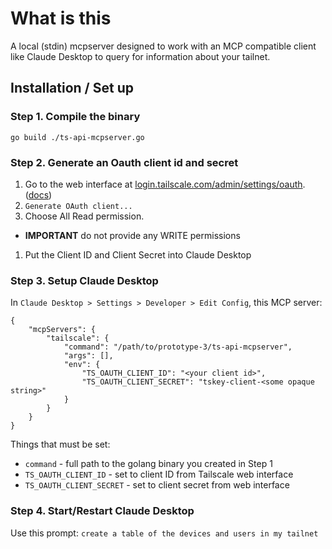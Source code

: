 # What is this

A local (stdin) mcpserver designed to work with an MCP compatible client like Claude Desktop to
query for information about your tailnet.

## Installation / Set up

### Step 1. Compile the binary

```
go build ./ts-api-mcpserver.go
```

### Step 2. Generate an Oauth client id and secret

1. Go to the web interface at [login.tailscale.com/admin/settings/oauth](https://login.tailscale.com/admin/settings/oauth). ([docs](https://tailscale.com/kb/1215/oauth-clients))
1. `Generate OAuth client...`
1. Choose All Read permission.

- **IMPORTANT** do not provide any WRITE permissions

1. Put the Client ID and Client Secret into Claude Desktop

### Step 3. Setup Claude Desktop

In `Claude Desktop > Settings > Developer > Edit Config`, this MCP server:

```
{
    "mcpServers": {
        "tailscale": {
            "command": "/path/to/prototype-3/ts-api-mcpserver",
            "args": [],
            "env": {
                "TS_OAUTH_CLIENT_ID": "<your client id>",
                "TS_OAUTH_CLIENT_SECRET": "tskey-client-<some opaque string>"
            }
        }
    }
}
```

Things that must be set:

- `command` - full path to the golang binary you created in Step 1
- `TS_OAUTH_CLIENT_ID` - set to client ID from Tailscale web interface
- `TS_OAUTH_CLIENT_SECRET` - set to client secret from web interface

### Step 4. Start/Restart Claude Desktop

Use this prompt: `create a table of the devices and users in my tailnet`
